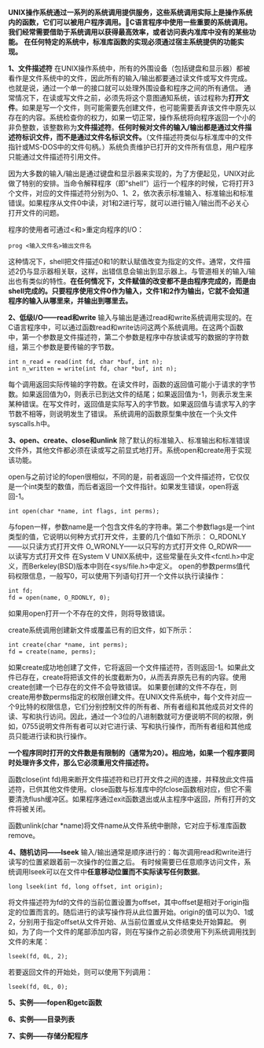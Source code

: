 **UNIX操作系统通过一系列的系统调用提供服务，这些系统调用实际上是操作系统内的函数，它们可以被用户程序调用。C语言程序中使用一些重要的系统调用。我们经常需要借助于系统调用以获得最高效率，或者访问表内准库中没有的某些功能。**
**在任何特定的系统中，标准库函数的实现必须通过宿主系统提供的功能实现。**

**1、文件描述符**
在UNIX操作系统中，所有的外围设备（包括键盘和显示器）都被看作是文件系统中的文件，因此所有的输入/输出都要通过读文件或写文件完成。也就是说，通过一个单一的接口就可以处理外围设备和程序之间的所有通信。
通常情况下，在读或写文件之前，必须先将这个意图通知系统，该过程称为**打开文件**。如果是写一个文件，则可能需要先创建文件，也可能需要丢弃该文件中原先以存在的内容。系统检查你的权力，如果一切正常，操作系统将向程序返回一个小的非负整数，该整数称为**文件描述符**。**任何时候对文件的输入/输出都是通过文件描述符标识文件，而不是通过文件名标识文件。**（文件描述符类似与标准库中的文件指针或MS-DOS中的文件句柄。）系统负责维护已打开的文件所有信息，用户程序只能通过文件描述符引用文件。

因为大多数的输入/输出是通过键盘和显示器来实现的，为了方便起见，UNIX对此做了特别的安排。当命令解释程序（即“shell”）运行一个程序的时候，它将打开3个文件，对应的文件描述符分别为0、1、2，依次表示标准输入、标准输出和标准错误。如果程序从文件0中读，对1和2进行写，就可以进行输入/输出而不必关心打开文件的问题。

程序的使用者可通过<和>重定向程序的I/O：
```
prog <输入文件名>输出文件名
```
这种情况下，shell把文件描述0和1的默认赋值改变为指定的文件。通常，文件描述2仍与显示器相关联，这样，出错信息会输出到显示器上。与管道相关的输入/输出也有类似的特性。**在任何情况下，文件赋值的改变都不是由程序完成的，而是由shell完成的。只要程序使用文件0作为输入，文件1和2作为输出，它就不会知道程序的输入从哪里来，并输出到哪里去。**

**2、低级I/O——read和write**
输入与输出是通过read和write系统调用实现的。在C语言程序中，可以通过函数read和write访问这两个系统调用。在这两个函数中，第一个参数是文件描述符，第二个参数是程序中存放读或写的数据的字符数组，第三个参数是要传输的字节数。
```
int n_read = read(int fd, char *buf, int n);
int n_written = write(int fd, char *buf, int n);
```
每个调用返回实际传输的字符数。在读文件时，函数的返回值可能小于请求的字节数。如果返回值为0，则表示已到达文件的结尾；如果返回值为-1，则表示发生来某种错误。在写文件时，返回值是实际写入的字节数。如果返回值与请求写入的字节数不相等，则说明发生了错误。
系统调用的函数原型集中放在一个头文件syscalls.h中。

**3、open、create、close和unlink**
除了默认的标准输入、标准输出和标准错误文件外，其他文件都必须在读或写之前显式地打开。系统open和create用于实现该功能。

open与之前讨论的fopen很相似，不同的是，前者返回一个文件描述符，它仅仅是一个int类型的数值，而后者返回一个文件指针。如果发生错误，open将返回-1。
```
int open(char *name, int flags, int perms);
```
与fopen一样，参数name是一个包含文件名的字符串。第二个参数flags是一个int类型的值，它说明以何种方式打开文件，主要的几个值如下所示：
O_RDONLY——以只读方式打开文件
O_WRONLY——以只写的方式打开文件
O_RDWR——以读写方式打开文件
在System V UNIX系统中，这些常量在头文件<fcntl.h>中定义，而Berkeley(BSD)版本中则在<sys/file.h>中定义。
open的参数perms值代码权限信息，一般写0，可以使用下列语句打开一个文件以执行读操作： 
```
int fd;
fd = open(name, O_RDONLY, 0);
```
如果用open打开一个不存在的文件，则将导致错误。

create系统调用创建新文件或覆盖已有的旧文件，如下所示：
```
int create(char *name, int perms);
fd = create(name, perms);
```
如果create成功地创建了文件，它将返回一个文件描述符，否则返回-1。如果此文件已存在，create将把该文件的长度截断为0，从而丢弃原先已有的内容。使用create创建一个已存在的文件不会导致错误。
如果要创建的文件不存在，则create用参数perms指定的权限创建文件。在UNIX文件系统中，每个文件对应一个9比特的权限信息，它们分别控制文件的所有者、所有者组和其他成员对文件的读、写和执行访问。因此，通过一个3位的八进制数就可方便说明不同的权限，例如，0755说明文件所有者可以对它进行读、写和执行操作，而所有者组和其他成员只能进行读和执行操作。

**一个程序同时打开的文件数是有限制的（通常为20）。相应地，如果一个程序要同时处理许多文件，那么它必须重用文件描述符。**

函数close(int fd)用来断开文件描述符和已打开文件之间的连接，并释放此文件描述符，已供其他文件使用。close函数与标准库中的fclose函数相对应，但它不需要清洗flush缓冲区。如果程序通过exit函数退出或从主程序中返回，所有打开的文件将被关闭。

函数unlink(char *name)将文件name从文件系统中删除，它对应于标准库函数remove。

**4、随机访问——lseek**
输入/输出通常是顺序进行的：每次调用read和write进行读写的位置紧跟着前一次操作的位置之后。
有时候需要已任意顺序访问文件，系统调用lseek可以在文件中**任意移动位置而不实际读写任何数据**。
```
long lseek(int fd, long offset, int origin);
```
将文件描述符为fd的文件的当前位置设置为offset，其中offset是相对于origin指定的位置而言的。随后进行的读写操作将从此位置开始。origin的值可以为0、1或2，分别用于指定offset从文件开始、从当前位置或从文件结束处开始算起。
例如，为了向一个文件的尾部添加内容，则在写操作之前必须使用下列系统调用找到文件的末尾：
```
lseek(fd, 0L, 2);
```
若要返回文件的开始处，则可以使用下列调用：
```
lseek(fd, 0L, 0);
```

**5、实例——fopen和getc函数**

**6、实例——目录列表**

**7、实例——存储分配程序**











